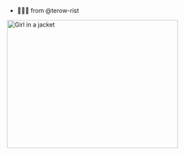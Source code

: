 - 👻👻👻 from @terow-rist
<img src="https://i.pinimg.com/originals/51/8a/fb/518afb1d1cdc07eb7d2b1729f03fe91e.gif" alt="Girl in a jacket" width="400" height="300">
